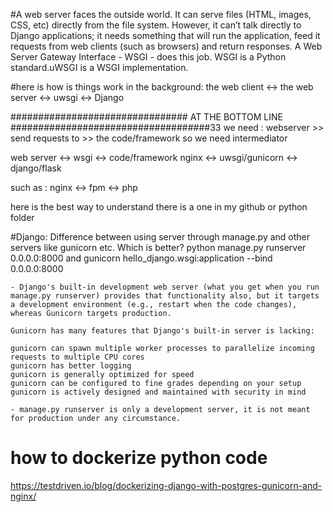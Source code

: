 #A web server faces the outside world. It can serve files (HTML, images, CSS, etc) directly from the file system. However, it can’t talk directly to Django applications; it needs something that will run the application, feed it requests from web clients (such as browsers) and return responses.
A Web Server Gateway Interface - WSGI - does this job. WSGI is a Python standard.uWSGI is a WSGI implementation. 

#here is how is things work in the background:
the web client <-> the web server <-> uwsgi <-> Django


################################ AT THE BOTTOM LINE ####################################33
we need :
webserver >> send requests to >> the code/framework
so we need intermediator 

web server  <-> wsgi <-> code/framework
nginx   <-> uwsgi/gunicorn <-> django/flask

such as :  nginx  <-> fpm <-> php



here is the best way to understand there is a one in my github or python folder












#Django: Difference between using server through manage.py and other servers like gunicorn etc. Which is better?
python manage.py runserver 0.0.0.0:8000   and gunicorn hello_django.wsgi:application --bind 0.0.0.0:8000
```
- Django's built-in development web server (what you get when you run manage.py runserver) provides that functionality also, but it targets a development environment (e.g., restart when the code changes), whereas Gunicorn targets production.

Gunicorn has many features that Django's built-in server is lacking:

gunicorn can spawn multiple worker processes to parallelize incoming requests to multiple CPU cores
gunicorn has better logging
gunicorn is generally optimized for speed
gunicorn can be configured to fine grades depending on your setup
gunicorn is actively designed and maintained with security in mind

- manage.py runserver is only a development server, it is not meant for production under any circumstance.

```


# how to dockerize python code
https://testdriven.io/blog/dockerizing-django-with-postgres-gunicorn-and-nginx/
